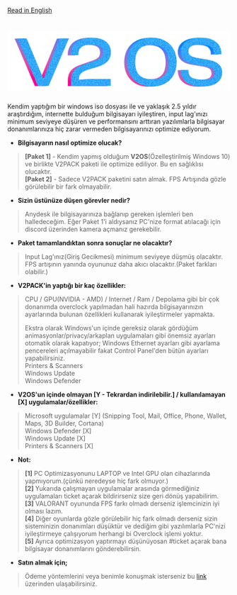 [Read in English](https://github.com/vutuofficial/V2OS/blob/main/english.md)
# <h1 align="center"> ![V2OS](https://raw.githubusercontent.com/vutuofficial/V2OS/main/logo.png?token=GHSAT0AAAAAAB2VCLRTQXZYWEAKKYGYXLESY4OSDVA "Logo")</h1>

Kendim yaptığım bir windows iso dosyası ile ve yaklaşık 2.5 yıldır araştırdığım, internette bulduğum bilgisayarı iyileştiren, input lag'ınızı minimum seviyeye düşüren ve performansını arttıran yazılımlarla bilgisayar donanımlarınıza hiç zarar vermeden bilgisayarınızı optimize ediyorum.

* **Bilgisayarın nasıl optimize olucak?**

> **[Paket 1]** - Kendim yapmış olduğum **V2OS**(Özelleştirilmiş Windows 10) ve birlikte V2PACK paketi ile optimize ediliyor. Bu en sağlıklısı olucaktır.<br>
**[Paket 2]** - Sadece V2PACK paketini satın almak. FPS Artışında gözle görülebilir bir fark olmayabilir.

* **Sizin üstünüze düşen görevler nedir?**

> Anydesk ile bilgisayarınıza bağlanıp gereken işlemleri ben halledeceğim. Eğer Paket 1'i aldıysanız PC'nize format atılacağı için discord üzerinden kamera açmanız gerekebilir.

* **Paket tamamlandıktan sonra sonuçlar ne olacaktır?**

> Input Lag'ınız(Giriş Gecikmesi) minimum seviyeye düşmüş olacaktır.
FPS artışının yanında oyununuz daha akıcı olacaktır.(Paket farkları olabilir.)

* **V2PACK'in yaptığı bir kaç özellikler:**

> CPU / GPU(NVIDIA - AMD) / Internet / Ram / Depolama gibi bir çok donanımda overclock yapılmadan hali hazırda bilgisayarınızın ayarlarında bulunan özellikleri kullanarak iyileştirmeler yapmakta.
>
> Ekstra olarak Windows'un içinde gereksiz olarak gördüğüm animasyonlar/privacy/arkaplan uygulamaları gibi önemsiz ayarları otomatik olarak kapatıyor;
Windows Ethernet ayarları gibi ayarlama pencereleri açılmayabilir fakat Control Panel'den bütün ayarları yapabilirsiniz.<br>
Printers & Scanners<br>
Windows Update<br>
Windows Defender

* **V2OS'un içinde olmayan [Y - Tekrardan indirilebilir.] / kullanılamayan [X] uygulamalar/özellikler:**
> Microsoft uygulamalar [Y] (Snipping Tool, Mail, Office, Phone, Wallet, Maps, 3D Builder, Cortana)<br>
Windows Defender [X]<br>
Windows Update [X]<br>
Printers & Scanners [X]<br>

* **Not:**

> **[1]** PC Optimizasyonunu LAPTOP ve Intel GPU olan cihazlarında yapmıyorum.(çünkü neredeyse hiç fark olmuyor.)<br>
**[2]** Yukarıda çalışmayan uygulamalar arasında görmediğiniz uygulamaları ticket açarak bildirirseniz size geri dönüş yapabilirim.<br>
**[3]** VALORANT oyununda FPS farkı olmadı derseniz işlemcinizin iyi olması lazım.<br>
**[4]** Diğer oyunlarda gözle görülebilir hiç fark olmadı derseniz sizin sisteminizin donanımları düşüktür ve dediğim gibi yazılımlarla PC'nizi iyileştirmeye çalışıyorum herhangi bi Overclock işlemi yoktur.<br>
**[5]** Ayrıca optimizasyon yaptırmayı düşünüyosan #ticket açarak bana bilgisayar donanımlarını gönderebilirsin.<br>

* **Satın almak için;**

> Ödeme yöntemlerini veya benimle konuşmak isterseniz bu [link](https://discord.com/users/333697573980340225) üzerinden ulaşabilirsiniz.

